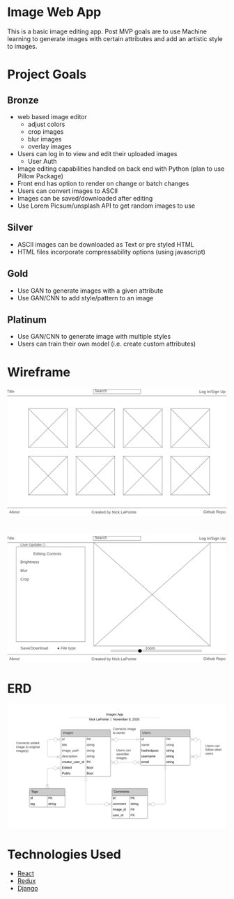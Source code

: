 # Image Web App
This is a basic image editing app. Post MVP goals are to use Machine learning to generate images with certain attributes and add an artistic style to images.
# Project Goals
 
## Bronze

 * web based image editor
   * adjust colors
   * crop images
   * blur images
   * overlay images 
 * Users can log in to view and edit their uploaded images
   * User Auth
 * Image editing capabilities handled on back end with Python (plan to use Pillow Package)
 * Front end has option to render on change or batch changes 
 * Users can convert images to ASCII
 * Images can be saved/downloaded after editing
 * Use Lorem Picsum/unsplash API to get random images to use

## Silver 
 * ASCII images can be downloaded as Text or pre styled HTML 
 * HTML files incorporate compressability options (using javascript)
 
## Gold

* Use GAN to generate images with a given attribute
* Use GAN/CNN to add style/pattern to an image

## Platinum

* Use GAN/CNN to generate image with multiple styles 
* Users can train their own model (i.e. create custom attributes)

# Wireframe
![](/planning/Wireframe-Home.png)
# 
![](/planning/Wireframe-Edit.png)

# ERD
![](/planning/ERD.png)

# Technologies Used
* [React](https://reactjs.org/)
* [Redux](https://redux.js.org/)
* [Django](https://www.djangoproject.com/)
